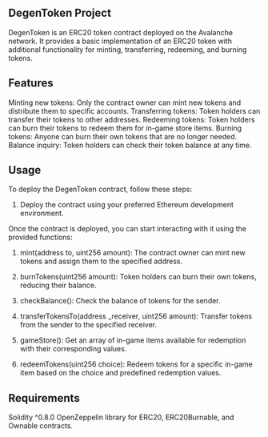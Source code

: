 ## DegenToken Project
DegenToken is an ERC20 token contract deployed on the Avalanche network. It provides a basic implementation of an ERC20 token with additional functionality for minting, transferring, redeeming, and burning tokens.

## Features
Minting new tokens: Only the contract owner can mint new tokens and distribute them to specific accounts.
Transferring tokens: Token holders can transfer their tokens to other addresses.
Redeeming tokens: Token holders can burn their tokens to redeem them for in-game store items.
Burning tokens: Anyone can burn their own tokens that are no longer needed.
Balance inquiry: Token holders can check their token balance at any time.

## Usage
To deploy the DegenToken contract, follow these steps:

1. Deploy the contract using your preferred Ethereum development environment.

Once the contract is deployed, you can start interacting with it using the provided functions:

1. mint(address to, uint256 amount): The contract owner can mint new tokens and assign them to the specified address.

2. burnTokens(uint256 amount): Token holders can burn their own tokens, reducing their balance.

3. checkBalance(): Check the balance of tokens for the sender.

4. transferTokensTo(address _receiver, uint256 amount): Transfer tokens from the sender to the specified receiver.

5. gameStore(): Get an array of in-game items available for redemption with their corresponding values.

6. redeemTokens(uint256 choice): Redeem tokens for a specific in-game item based on the choice and predefined redemption values.

## Requirements
Solidity ^0.8.0
OpenZeppelin library for ERC20, ERC20Burnable, and Ownable contracts.
